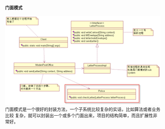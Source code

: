 #### 门面模式
![门面模式](img/facade.jpg)
门面模式是一个很好的封装方法，一个子系统比较复杂的实话，比如算法或者业务比较 复杂，就可以封装出一个或多个门面出来，项目的结构简单，而且扩展性非常好。